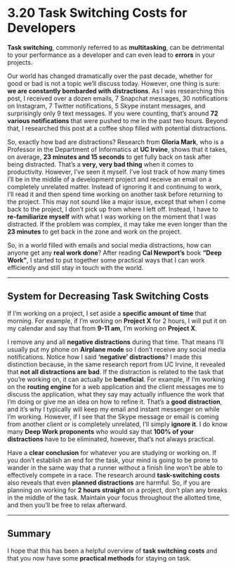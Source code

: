 # 3.20 Task Switching Costs for Developers

**Task switching**, commonly referred to as **multitasking**, can be detrimental to your performance as a developer and can even lead to **errors** in your projects.

Our world has changed dramatically over the past decade, whether for good or bad is not a topic we’ll discuss today. However, one thing is sure: **we are constantly bombarded with distractions**. As I was researching this post, I received over a dozen emails, 7 Snapchat messages, 30 notifications on Instagram, 7 Twitter notifications, 5 Skype instant messages, and surprisingly only 9 text messages. If you were counting, that’s around **72 various notifications** that were pushed to me in the past two hours. Beyond that, I researched this post at a coffee shop filled with potential distractions.

So, exactly how bad are distractions? Research from **Gloria Mark**, who is a Professor in the Department of Informatics at **UC Irvine**, shows that it takes, on average, **23 minutes and 15 seconds** to get fully back on task after being distracted. That’s a **very, very bad thing** when it comes to productivity. However, I’ve seen it myself. I’ve lost track of how many times I’ll be in the middle of a development project and receive an email on a completely unrelated matter. Instead of ignoring it and continuing to work, I’ll read it and then spend time working on another task before returning to the project. This may not sound like a major issue, except that when I come back to the project, I don’t pick up from where I left off. Instead, I have to **re-familiarize myself** with what I was working on the moment that I was distracted. If the problem was complex, it may take me even longer than the **23 minutes** to get back in the zone and work on the project.

So, in a world filled with emails and social media distractions, how can anyone get any **real work done**? After reading **Cal Newport’s** book **“Deep Work”**, I started to put together some practical ways that I can work efficiently and still stay in touch with the world.

---

## System for Decreasing Task Switching Costs

If I’m working on a project, I set aside a **specific amount of time** that morning. For example, if I’m working on **Project X** for 2 hours, I will put it on my calendar and say that from **9-11 am**, I’m working on **Project X**.

I remove any and all **negative distractions** during that time. That means I’ll usually put my phone on **Airplane mode** so I don’t receive any social media notifications. Notice how I said **‘negative’ distractions**? I made this distinction because, in the same research report from UC Irvine, it revealed that **not all distractions are bad**. If the distraction is related to the task that you’re working on, it can actually be **beneficial**. For example, if I’m working on the **routing engine** for a web application and the client messages me to discuss the application, what they say may actually influence the work that I’m doing or give me an idea on how to refine it. That’s a **good distraction**, and it’s why I typically will keep my email and instant messenger on while I’m working. However, if I see that the Skype message or email is coming from another client or is completely unrelated, I’ll simply **ignore it**. I do know many **Deep Work proponents** who would say that **100% of your distractions** have to be eliminated, however, that’s not always practical.

Have a **clear conclusion** for whatever you are studying or working on. If you don’t establish an end for the task, your mind is going to be prone to wander in the same way that a runner without a finish line won’t be able to effectively compete in a race. The research around **task-switching costs** also reveals that even **planned distractions** are harmful. So, if you are planning on working for **2 hours straight** on a project, don’t plan any breaks in the middle of the task. Maintain your focus throughout the allotted time, and then you’ll be free to relax afterward.

---

## Summary

I hope that this has been a helpful overview of **task switching costs** and that you now have some **practical methods** for staying on task.
